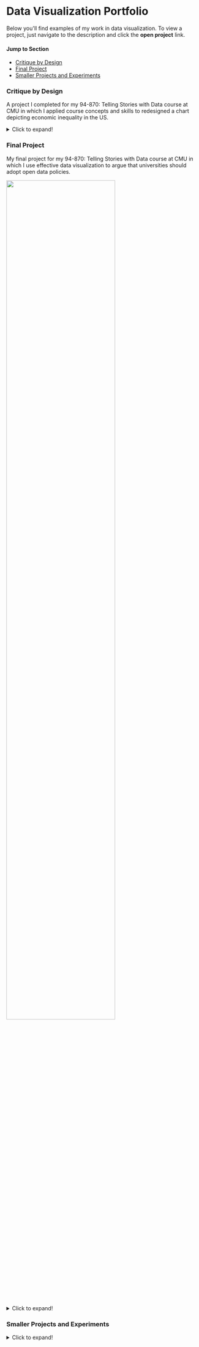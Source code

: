 # Data Visualization Portfolio
Below you'll find examples of my work in data visualization. To view a project, just navigate to the description and click the **open project** link.

#### Jump to Section
- [Critique by Design](#critique-by-design) 
- [Final Project](#final-project)
- [Smaller Projects and Experiments](#smaller-projects-and-experiments) 

### Critique by Design
A project I completed for my 94-870: Telling Stories with Data course at CMU in which I applied course concepts and skills to redesigned a chart depicting economic inequality in the US.

<details>
  <summary>Click to expand!</summary>
<br />
For this exercise, I chose to redesign a chart depicting economic inequality in the US, published by Atkinson, Hasell, Morelli, and Roser (2017) on the website [“The Chartbook of Economic Inequality.”](https://www.chartbookofeconomicinequality.com/inequality-by-country/usa/)

I chose this visualization because I was interested in the topic of economic inequality and familiar with the narrative in general (i.e., that inequality in the US is on the rise), but not particularly clear on its finer details. When I found this graph and saw all the technical jargon it contained, I saw an opportunity to test the limits of what effective data visualization techniques could accomplish. I was confident that I could clean the chart up aesthetically, but I was less confident of how accessible I could make its content given the technical nature of the underlying data.

![Inequality in the US_1](https://user-images.githubusercontent.com/32546509/68538142-d7679680-033d-11ea-82ee-586d68e6957b.jpg)

My critique process involved two steps. First, I evaluated the graph in its current presentation and took detailed notes on what I felt its main strengths and weaknesses were. It was clear off the bat that the graph's target audience were not laymen, but rather economists and audiences with high economic literacy. Even with that knowledge, however, I thought the graph was overly reliant on text descriptions. So much text seemed a bit unnecessary for those whom I imagined to be the target audience, and at the same time insufficient to produce understanding among everyday readers. I thought there may be a way to strike a middle ground by pairing a more common language description of each trendline with a more in-depth, but still condensed technical description of the metrics being used. 

To test this assumption, I moved on part 2 of my critique process, which was to build a wireframe prototype of my redesign. Even after reducing and reorganizing the text, however, I was still unsatisfied. The graph was trying to accomplish too much at once. I thought about different ways to trim it down without losing too much of its meaning. I was too unfamiliar with the particular metrics to be very judicious here, but there were lots of other reasons to eliminate the earnings dispersion data - most notably, the fact that it was measured on a different scale than all the other metrics. This disparity in scale was creating a lot of confusion for what I felt to be not much payoff, so I decided to eliminate it. When I did, the meaning of the graph came into much sharper focus. 

![Inequality in the US_4](https://user-images.githubusercontent.com/32546509/68538143-d9c9f080-033d-11ea-95c8-937c22f16cef.jpg)

With every new iteration of my redeisgn, I immediately shared it with others for feedback. Much of the early feedback I received confirmed my own opinions - "the abrupt change of scale between earnings dispersion and all the other metrics is confusing," "this graph is not meant for normal people," "the color coding and text descriptions are helpful for understanding what these trends mean, but still aren't very clear," etc. One of my first revisions was to remove the key at the top in an effort to eliminate redunancies and reduce the amount of text (see example above), but one reviewer felt that change made the graph more difficult to understand. In my final revision, I reintroduced the legend as headers for the more detailed descriptions on the right margin, which received much more positive feedback. My final changes were to thicken the trendlines to mask the individual data points and add a more descriptive subtitle to better drive the graph's core message home, yielding a much cleaner, more accessible visualization of economic inequality in the US.

![Inequality in the US_7](https://user-images.githubusercontent.com/32546509/68538144-dcc4e100-033d-11ea-8d3f-b79f7a00b9ad.jpg)
...And finally, the finished product created with Tableau (below). Because this was my first time working with Tableau, there were a few features from the prototype that I wasn't able to reproduce in the final version - namely, the interpretive arrows on the left margin and the expanded legend. Portions of the data were also clipped to preserve readability. 

![Tableau graph 1](https://user-images.githubusercontent.com/32546509/68548170-e8ed8480-03b7-11ea-9cea-34af4472b192.JPG)

[Return to top](#jump-to-section)

</details>

### Final Project
My final project for my 94-870: Telling Stories with Data course at CMU in which I use effective data visualization to argue that universities should adopt open data policies.

<p align="left">
<img width="75%" height="75%" src="https://user-images.githubusercontent.com/32546509/92024734-8f7e8980-ed2c-11ea-8e9e-73ccfa56bdcb.JPG
">
</p>

<details>
  <summary>Click to expand!</summary>

See my final project [here](https://jaxgoodlabs.github.io/campbell-portfolio/final_project_PatrickCampbell).

[Return to top](#jump-to-section)

</details>

### Smaller Projects and Experiments
<details>
  <summary>Click to expand!</summary>

Check out some of my smaller projects and experiments [here](/dataviz2.md).

[Return to top](#jump-to-section)

</details>
